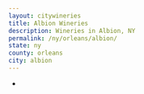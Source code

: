 ```yaml
---
layout: citywineries
title: Albion Wineries
description: Wineries in Albion, NY
permalink: /ny/orleans/albion/
state: ny
county: orleans
city: albion
---
```

-
